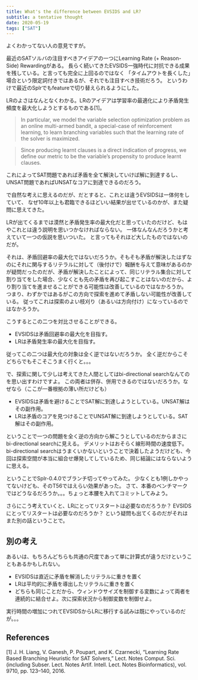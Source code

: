 ```yaml
---
title: What's the difference between EVSIDS and LR?
subtitle: a tentative thought
date: 2020-05-19
tags: ["SAT"]
---
```

よくわかってない人の意見ですが。

最近のSATソルバの注目すべきアイデアの一つにLearning Rate (+ Reason-Side) Rewardingがある。
長らく続いてきたEVSIDS一強時代に対抗できる成果を残している。と言っても完全に上回るのではなく
「タイムアウトを長くした」場合という限定詞付きではあるが、それでも注目すべき技術だろう。
というわけで最近のSplrでもfeatureで切り替えられるようにした。

LRのよさはなんとなくわかる。LRのアイデアは学習率の最適化により矛盾発生頻度を最大化しようとするものである[1]。

> In particular, we model the variable selection optimization problem as an online multi-armed bandit, a special-case of reinforcement learning, to learn branching variables such that the learning rate of the solver is maximized. 

> Since producing learnt clauses is a direct indication of progress, we define our metric to be the variable’s propensity to produce learnt clauses.

これによってSAT問題であれば矛盾を全て解決していけば解に到達するし、UNSAT問題であればUNSATなコアに到達できるのだろう。

で自然な考えに思えるのだが、だとすると、これとは違うEVSIDSは一体何をしていて、
なぜ10年以上も君臨できるほどいい結果が出せているのかが、また疑問に思えてきた。

LRが出てくるまでは漠然と矛盾発生率の最大化だと思っていたのだけど、もはやこれとは違う説明を思いつかなければならない。
一体なんなんだろうかと考えていて一つの仮説を思いついた。
と言ってもそれほど大したものではないのだが。

それは、矛盾回避率の最大化ではないだろうか。そもそも矛盾が解決したはずなのにそれに関与するリテラルに対して（後付けで）報酬を与えて意味があるのかが疑問だったのだが、矛盾が解決したことによって、同じリテラル集合に対して割り当てをした場合、少なくとも先の矛盾を再び起こすことはないのだから、より割り当てを進ませることができる可能性は改善しているのではなかろうか。
つまり、わずかではあるがこの方向で探索を進めて矛盾しない可能性が改善している。
従ってこれは探索のよい枝刈り（あるいは方向付け）になっているのではなかろうか。

こうするとこの二つを対比させることができる。

* EVSIDSは矛盾回避率の最大化を目指す。
* LRは矛盾発生率の最大化を目指す。

従ってこの二つは最大化の対象は全く逆ではないだろうか。
全く逆だからこそどちらでもそこそこうまく行くと。。。

で、探索に関して少しは考えてきた人間としてはbi-directional searchなんてのを思い出すわけですよ。
この両者は併存、併用できるのではないだろうか。なぜなら（ここが一番根拠の薄い所だけども）

* EVSIDSは矛盾を避けることでSAT解に到達しようとしている。UNSAT解はその副作用。
* LRは矛盾のコアを見つけることでUNSAT解に到達しようとしている。SAT解はその副作用。

ということで一つの問題を全く逆の方向から解こうとしているのだからまさにbi-directional searchに見える。
デメリットはおそらく線形時間の速度低下。
bi-directional searchはうまくいかないということで決着したようだけども、今回は探索空間が本当に組合せ爆発してしているため、同じ結論にはならないように思える。

ということでSplr-0.4.0でブランチ切ってやってみた。
少なくとも1例しかやってないけども、そのT56ではえらい効果があった。
さて、本番のベンチマークではどうなるだろうか。。。ちょっと本腰を入れてコミットしてみよう。

さらにこう考えていくと、LRにとってリスタートは必要なのだろうか？
EVSIDSにとってリスタートは必要なのだろうか？
という疑問も出てくるのだがそれはまた別の話ということで。

## 別の考え

あるいは、もちろんどちらも共通の尺度であって単に計算式が違うだけということもあるかもしれない。

* EVSIDSは直近に矛盾を解消したリテラルに重きを置く
* LRは平均的に矛盾を導出したリテラルに重きを置く
* どちらも同じことだから、ウィンドウサイズを制御する変数によって両者を連続的に結合せよ。次に探索状況から制御変数を制御せよ。

実行時間の増加につれてEVSIDSからLRに移行する試みは既にやっているのだが。。。

## References

[1] J. H. Liang, V. Ganesh, P. Poupart, and K. Czarnecki, “Learning Rate Based Branching Heuristic for SAT Solvers,” Lect. Notes Comput. Sci. (including Subser. Lect. Notes Artif. Intell. Lect. Notes Bioinformatics), vol. 9710, pp. 123–140, 2016.
